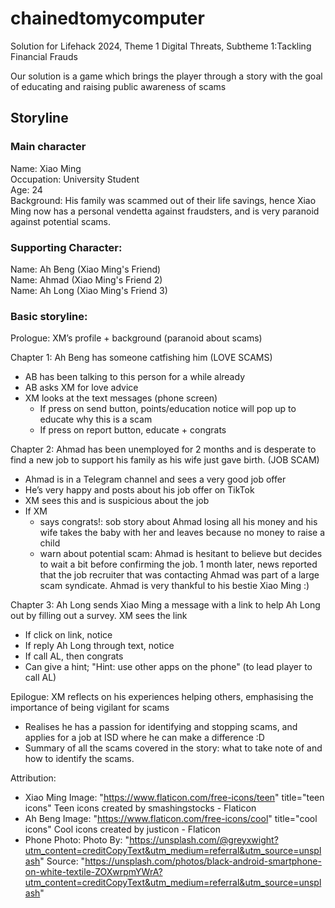 # chainedtomycomputer
Solution for Lifehack 2024, Theme 1 Digital Threats, Subtheme 1:Tackling Financial Frauds

Our solution is a game which brings the player through a story with the goal of educating and raising public awareness of scams

## Storyline
### Main character
Name: Xiao Ming  
Occupation: University Student  
Age: 24  
Background: His family was scammed out of their life savings, hence Xiao Ming now has a personal vendetta against fraudsters, and is very paranoid against potential scams.  

### Supporting Character:
Name: Ah Beng (Xiao Ming's Friend)  
Name: Ahmad (Xiao Ming's Friend 2)  
Name: Ah Long (Xiao Ming's Friend 3)  

### Basic storyline: 
Prologue: XM’s profile + background (paranoid about scams)

Chapter 1: Ah Beng has someone catfishing him (LOVE SCAMS)
- AB has been talking to this person for a while already
- AB asks XM for love advice
- XM looks at the text messages (phone screen)
    - If press on send button, points/education notice will pop up to educate why this is a scam
    - If press on report button, educate + congrats

Chapter 2: Ahmad has been unemployed for 2 months and is desperate to find a new job to support his family as his wife just gave birth. (JOB SCAM)
- Ahmad is in a Telegram channel and sees a very good job offer
- He’s very happy and posts about his job offer on TikTok
- XM sees this and is suspicious about the job
- If XM
    - says congrats!: sob story about Ahmad losing all his money and his wife takes the baby with her and leaves because no money to raise a child
    - warn about potential scam: Ahmad is hesitant to believe but decides to wait a bit before confirming the job. 1 month later, news reported that the job recruiter that was contacting Ahmad was part of a large scam syndicate. Ahmad is very thankful to his bestie Xiao Ming :)

Chapter 3: Ah Long sends Xiao Ming a message with a link to help Ah Long out by filling out a survey. 
XM sees the link 
- If click on link, notice
- If reply Ah Long through text, notice 
- If call AL, then congrats
- Can give a hint; "Hint: use other apps on the phone" (to lead player to call AL)

Epilogue: XM reflects on his experiences helping others, emphasising the importance of being vigilant for scams
- Realises he has a passion for identifying and stopping scams, and applies for a job at ISD where he can make a difference :D
- Summary of all the scams covered in the story: what to take note of and how to identify the scams.

Attribution: 
- Xiao Ming Image: "https://www.flaticon.com/free-icons/teen" title="teen icons" Teen icons created by smashingstocks - Flaticon
- Ah Beng Image: "https://www.flaticon.com/free-icons/cool" title="cool icons" Cool icons created by justicon - Flaticon
- Phone Photo: Photo By: "https://unsplash.com/@greyxwight?utm_content=creditCopyText&utm_medium=referral&utm_source=unsplash" Source: "https://unsplash.com/photos/black-android-smartphone-on-white-textile-ZOXwrpmYWrA?utm_content=creditCopyText&utm_medium=referral&utm_source=unsplash"

